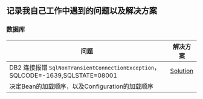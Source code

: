 ## 记录我自己工作中遇到的问题以及解决方案
### 数据库
|问题|解决方案|
|---|---|
|DB2 连接报错 `SqlNonTransientConnectionException`，SQLCODE=-1639,SQLSTATE=08001|[Solution](https://github.com/jinrunheng/my_problem_solution/blob/main/doc/database/20230302.md)|
|决定Bean的加载顺序，以及Configuration的加载顺序|| 